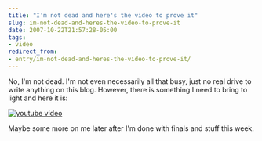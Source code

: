 ```yaml
---
title: "I'm not dead and here's the video to prove it"
slug: im-not-dead-and-heres-the-video-to-prove-it
date: 2007-10-22T21:57:28-05:00
tags:
- video
redirect_from:
- entry/im-not-dead-and-heres-the-video-to-prove-it/
---
```

No, I'm not dead. I'm not even necessarily all that busy, just no real drive to write anything on this blog. However, there is something I need to bring to light and here it is:

[![youtube video](https://img.youtube.com/vi/ClvOSjV1KP8/0.jpg)](https://www.youtube.com/watch?v=ClvOSjV1KP8)

Maybe some more on me later after I'm done with finals and stuff this week.
